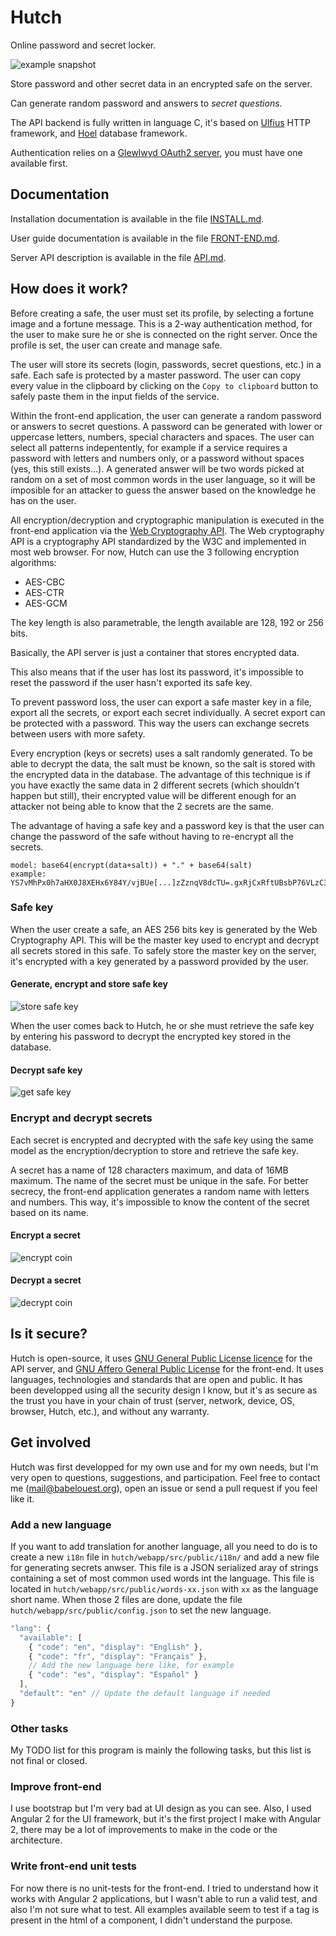 # Hutch

Online password and secret locker.

![example snapshot](https://github.com/babelouest/hutch/raw/master/screenshots/safe.png)

Store password and other secret data in an encrypted safe on the server.

Can generate random password and answers to _secret questions_.

The API backend is fully written in language C, it's based on [Ulfius](https://github.com/babelouest/ulfius) HTTP framework, and [Hoel](https://github.com/babelouest/hoel) database framework.

Authentication relies on a [Glewlwyd OAuth2 server](https://github.com/babelouest/glewlwyd), you must have one available first.

## Documentation

Installation documentation is available in the file [INSTALL.md](https://github.com/babelouest/hutch/blob/master/doc/INSTALL.md).

User guide documentation is available in the file [FRONT-END.md](https://github.com/babelouest/hutch/blob/master/doc/FRONT-END.md).

Server API description is available in the file [API.md](https://github.com/babelouest/hutch/blob/master/doc/API.md).

## How does it work?

Before creating a safe, the user must set its profile, by selecting a fortune image and a fortune message. This is a 2-way authentication method, for the user to make sure he or she is connected on the right server. Once the profile is set, the user can create and manage safe.

The user will store its secrets (login, passwords, secret questions, etc.) in a safe. Each safe is protected by a master password. The user can copy every value in the clipboard by clicking on the `Copy to clipboard` button to safely paste them in the input fields of the service.

Within the front-end application, the user can generate a random password or answers to secret questions.
A password can be generated with lower or uppercase letters, numbers, special characters and spaces. The user can select all patterns indepentently, for example if a service requires a password with letters and numbers only, or a password without spaces (yes, this still exists...).
A generated answer will be two words picked at random on a set of most common words in the user language, so it will be imposible for an attacker to guess the answer based on the knowledge he has on the user.

All encryption/decryption and cryptographic manipulation is executed in the front-end application via the [Web Cryptography API](https://www.w3.org/TR/WebCryptoAPI/). The Web cryptography API is a cryptography API standardized by the W3C and implemented in most web browser.
For now, Hutch can use the 3 following encryption algorithms:
- AES-CBC
- AES-CTR
- AES-GCM

The key length is also parametrable, the length available are 128, 192 or 256 bits.

Basically, the API server is just a container that stores encrypted data.

This also means that if the user has lost its password, it's impossible to reset the password if the user hasn't exported its safe key.

To prevent password loss, the user can export a safe master key in a file, export all the secrets, or export each secret individually. A secret export can be protected with a password. This way the users can exchange secrets between users with more safety.

Every encryption (keys or secrets) uses a salt randomly generated. To be able to decrypt the data, the salt must be known, so the salt is stored with the encrypted data in the database. The advantage of this technique is if you have exactly the same data in 2 different secrets (which shouldn't happen but still), their encrypted value will be different enough for an attacker not being able to know that the 2 secrets are the same.

The advantage of having a safe key and a password key is that the user can change the password of the safe without having to re-encrypt all the secrets.

```
model: base64(encrypt(data+salt)) + "." + base64(salt)
example: YS7vMhPx0h7aHX0J8XEHx6Y84Y/vjBUe[...]zZznqV8dcTU=.gxRjCxRftUBsbP76VLzC3A==
```

### Safe key

When the user create a safe, an AES 256 bits key is generated by the Web Cryptography API. This will be the master key used to encrypt and decrypt all secrets stored in this safe. To safely store the master key on the server, it's encrypted with a key generated by a password provided by the user.

#### Generate, encrypt and store safe key

![store safe key](https://github.com/babelouest/hutch/raw/master/doc/images/Store_safe_key.png)

When the user comes back to Hutch, he or she must retrieve the safe key by entering his password to decrypt the encrypted key stored in the database.

#### Decrypt safe key

![get safe key](https://github.com/babelouest/hutch/raw/master/doc/images/Get_safe_key.png)

### Encrypt and decrypt secrets

Each secret is encrypted and decrypted with the safe key using the same model as the encryption/decryption to store and retrieve the safe key.

A secret has a name of 128 characters maximum, and data of 16MB maximum. The name of the secret must be unique in the safe. For better secrecy, the front-end application generates a random name with letters and numbers. This way, it's impossible to know the content of the secret based on its name.

#### Encrypt a secret

![encrypt coin](https://github.com/babelouest/hutch/raw/master/doc/images/Encrypt_coins.png)

#### Decrypt a secret

![decrypt coin](https://github.com/babelouest/hutch/raw/master/doc/images/Decrypt_coins.png)

## Is it secure?

Hutch is open-source, it uses [GNU General Public License licence](https://www.gnu.org/licenses/gpl.html) for the API server, and [GNU Affero General Public License](https://www.gnu.org/licenses/agpl-3.0.en.html) for the front-end. It uses languages, technologies and standards that are open and public. It has been developped using all the security design I know, but it's as secure as the trust you have in your chain of trust (server, network, device, OS, browser, Hutch, etc.), and without any warranty.

## Get involved

Hutch was first developped for my own use and for my own needs, but I'm very open to questions, suggestions, and participation. Feel free to contact me (mail@babelouest.org), open an issue or send a pull request if you feel like it.

### Add a new language

If you want to add translation for another language, all you need to do is to create a new `i18n` file in `hutch/webapp/src/public/i18n/` and add a new file for generating secrets anwser. This file is a JSON serialized aray of strings containing a set of most common used words int the language. This file is located in `hutch/webapp/src/public/words-xx.json` with `xx` as the language short name. When those 2 files are done, update the file `hutch/webapp/src/public/config.json` to set the new language.

```javascript
"lang": {
  "available": [
    { "code": "en", "display": "English" },
    { "code": "fr", "display": "Français" },
    // Add the new language here like, for example
    { "code": "es", "display": "Español" }
  ],
  "default": "en" // Update the default language if needed
}
```

### Other tasks

My TODO list for this program is mainly the following tasks, but this list is not final or closed.

### Improve front-end

I use bootstrap but I'm very bad at UI design as you can see. Also, I used Angular 2 for the UI framework, but it's the first project I make with Angular 2, there may be a lot of improvements to make in the code or the architecture.

### Write front-end unit tests

For now there is no unit-tests for the front-end. I tried to understand how it works with Angular 2 applications, but I wasn't able to run a valid test, and also I'm not sure what to test. All examples available seem to test if a tag is present in the html of a component, I didn't understand the purpose.
